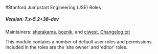 #Stanford Jumpstart Engineering (JSE) Roles
##### Version: 7.x-5.2+38-dev

Maintainers: [sherakama](https://github.com/sherakama), [boznik](https://github.com/boznik), and [cjwest](https://github.com/cjwest),
[Changelog.txt](CHANGELOG.txt)

This module contains a number of default user roles and permissions. Included in the roles are the ‘site owner’ and ‘editor’ roles.
